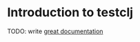 # Introduction to testclj

TODO: write [great documentation](http://jacobian.org/writing/what-to-write/)
